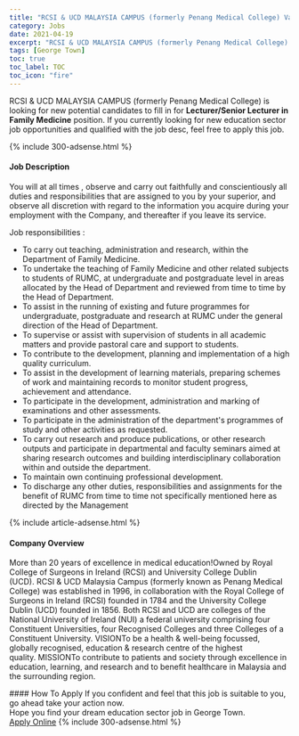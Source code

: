 ```yaml
---
title: "RCSI & UCD MALAYSIA CAMPUS (formerly Penang Medical College) Vacancies Lecturer/Senior Lecturer in Family Medicine" 
category: Jobs 
date: 2021-04-19 
excerpt: "RCSI & UCD MALAYSIA CAMPUS (formerly Penang Medical College) is currently looking for suitable person to fill in the Lecturer/Senior Lecturer in Family Medicine which positioned at George Town" 
tags: [George Town] 
toc: true 
toc_label: TOC 
toc_icon: "fire" 
--- 
```


<p>RCSI & UCD MALAYSIA CAMPUS (formerly Penang Medical College) is looking for new potential candidates to fill in for <b>Lecturer/Senior Lecturer in Family Medicine</b> position. If you currently looking for new education sector job opportunities and qualified with the job desc, feel free to apply this job.
</p>{% include 300-adsense.html %} 
<div><div><h4>Job Description</h4></div><div><div><span><div><p>You will at all times , observe and carry out faithfully and conscientiously all duties and responsibilities that are assigned to you by your superior, and observe all discretion with regard to the information you acquire during your employment with the Company, and thereafter if you leave its service.</p><p>Job responsibilities :</p><ul><li>To carry out teaching, administration and research, within the Department of Family Medicine.</li><li>To undertake the teaching of Family Medicine and other related subjects to students of RUMC, at undergraduate and postgraduate level in areas allocated by the Head of Department and reviewed from time to time by the Head of Department.</li><li>To assist in the running of existing and future programmes for undergraduate, postgraduate and research at RUMC under the general direction of the Head of Department.</li><li>To supervise or assist with supervision of students in all academic matters and provide pastoral care and support to students.</li><li>To contribute to the development, planning and implementation of a high quality curriculum.</li><li>To assist in the development of learning materials, preparing schemes of work and maintaining records to monitor student progress, achievement and attendance.</li><li>To participate in the development, administration and marking of examinations and other assessments.</li><li>To participate in the administration of the department's programmes of study and other activities as requested.</li><li>To carry out research and produce publications, or other research outputs and participate in departmental and faculty seminars aimed at sharing research outcomes and building interdisciplinary collaboration within and outside the department.</li><li>To maintain own continuing professional development.</li><li>To discharge any other duties, responsibilities and assignments for the benefit of RUMC from time to time not specifically mentioned here as directed by the Management</li></ul></div></span></div></div></div> 
{% include article-adsense.html %} 
<div><div><h4>Company Overview</h4></div><div><div><span><div><p>More than 20 years of excellence in medical education!Owned by Royal College of Surgeons in Ireland (RCSI) and University College Dublin (UCD).&#160;RCSI &amp; UCD Malaysia Campus (formerly known as Penang Medical College) was established in 1996, in collaboration with the Royal College of Surgeons in Ireland (RCSI)&#160;founded in 1784 and the University College Dublin (UCD) founded in 1856. Both RCSI and UCD are colleges of the National University of Ireland (NUI)&#160;a federal university comprising four Constituent Universities, four Recognised Colleges and three Colleges of a Constituent University.&#160;VISIONTo be a health &amp; well-being focussed, globally recognised, education &amp; research centre of the highest quality.&#160;MISSIONTo contribute to patients and society through excellence in education, learning, and research and to benefit healthcare in Malaysia and the surrounding region.</p></div></span></div></div></div> 
#### How To Apply 
If you confident and feel that this job is suitable to you, go ahead take your action now. <br/> 
Hope you find your dream education sector job in George Town. <br/> 
<a href="https://www.jobstreet.com.my/en/job/lecturer-senior-lecturer-in-family-medicine-4537895?jobId=jobstreet-my-job-4537895" class="btn btn--info" target="_blank" rel="nofollow noopenner">Apply Online</a> 
{% include 300-adsense.html %} 